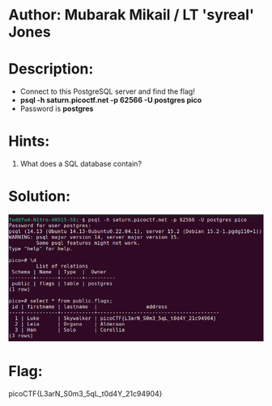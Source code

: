 # Author: Mubarak Mikail / LT 'syreal' Jones

# Description:
- Connect to this PostgreSQL server and find the flag!
- **psql -h saturn.picoctf.net -p 62566 -U postgres pico**
- Password is **postgres**

# Hints:
1. What does a SQL database contain?

# Solution:
![img](Images/image-27.png)

# Flag:
picoCTF{L3arN_S0m3_5qL_t0d4Y_21c94904}
